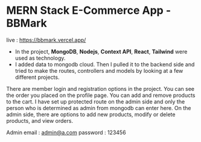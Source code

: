 # MERN Stack E-Commerce App - **BBMark**

live : https://bbmark.vercel.app/

* In the project, **MongoDB**, **Nodejs**, **Context API**, **React**, **Tailwind** were used as technology.
* I added data to mongodb cloud. Then I pulled it to the backend side and tried to make the routes, controllers and models by looking at a few different projects.

There are member login and registration options in the project. You can see the order you placed on the profile page. You can add and remove products to the cart. I have set up protected route on the admin side and only the person who is determined as admin from mongodb can enter here. On the admin side, there are options to add new products, modify or delete products, and view orders.

Admin email : admin@a.com
password : 123456
